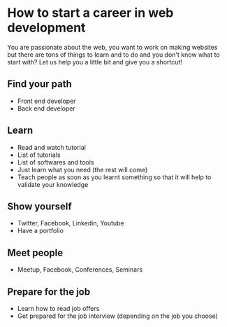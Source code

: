 # How to start a career in web development

You are passionate about the web, you want to work on making websites but there are tons of things to learn and to do and you don't know what to start with? Let us help you a little bit and give you a shortcut!

## Find your path
- Front end developer
- Back end developer

## Learn
- Read and watch tutorial
- List of tutorials
- List of softwares and tools
- Just learn what you need (the rest will come)
- Teach people as soon as you learnt something so that it will help to validate your knowledge

## Show yourself
- Twitter, Facebook, Linkedin, Youtube
- Have a portfolio

## Meet people
- Meetup, Facebook, Conferences, Seminars

## Prepare for the job
- Learn how to read job offers
- Get prepared for the job interview (depending on the job you choose)
